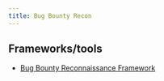 ```yaml
---
title: Bug Bounty Recon
---
```


## Frameworks/tools

* [Bug Bounty Reconnaissance Framework](https://honoki.net/2020/10/08/introducing-bbrf-yet-another-bug-bounty-reconnaissance-framework/)
